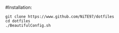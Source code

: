 #Installation:

```
git clone https://www.github.com/NiTE97/dotfiles
cd dotfiles
./BeautifulConfig.sh
```
